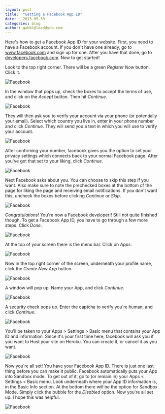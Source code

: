 ```yaml
---
layout: post
title:  "Getting a Facebook App ID"
date:   2013-05-30
categories: blog
author: gabbi@leaddyno.com
---
```


Here's how to get a Facebook App ID for your website.  First, you need to have a Facebook account. If you
don't have one already, go to <a href="http://www.facebook.com/">www.facebook.com</a> and sign up for one.
After you have that done, go to <a href="http://developers.facebook.com/">developers.facebook.com</a>.
Now to get started!

Look to the top right corner. There will be a green *Register Now* button. Click it.

![Facebook](/img/fbapp3.png)

In the window that pops up, check the boxes to accept the terms of use, and click on the *Accept* button. Then hit
*Continue.*

![Facebook](/img/fbapp4.png)

They will then ask you to verify your account via your phone (or potentially your email). Select which country you live
in, enter in your phone number and click *Continue*. They will send you a text in which you will use to verify your
account.

![Facebook](/img/fbapp5.png)

After confirming your number, facebook gives you the option to set your privacy settings which connects back to your
normal Facebook page. After you've got that set to your liking, click *Continue*.

![Facebook](/img/fbapp6.png)

Next Facebook asks about you. You can choose to skip this step if you want. Also make sure to note the prechecked boxes
at the bottom of the page for liking the page and receiving email notifications. If you don't want this, uncheck 
the boxes before clicking *Continue* or *Skip*.

![Facebook](/img/fbapp8.png)

*Congratulations!* You're now a Facebook developer!! Still not quite finished though. To get a Facebook App ID,
you have to go through a few more steps. Click *Done*.

![Facebook](/img/fbapp9.png)

At the top of your screen there is the menu bar. Click on *Apps*.

![Facebook](/img/fbapp10.png)

Now in the top right corner of the screen, underneath your profile name, click the *Create New App* button.

![Facebook](/img/fbapp11.png)

A window will pop up. Name your App, and click *Continue*.

![Facebook](/img/fbapp13.png)

A security check pops up. Enter the captcha to verify you're human, and click *Continue*.

![Facebook](/img/fbapp14.png)

You'll be taken to your Apps > Settings > Basic menu that contains your App ID and information. Since
it's your first time here, facebook will ask you if you want to Host your site on Heroku. You can create it, or
cancel it as you want.

![Facebook](/img/fbapp15.png)

Now you're all set! You have your Facebook App ID. There is just one last thing before you can make it public.
Facebook automatically puts your App into Sandbox mode. To get out of it, go to (or remain in) your Apps &lt;
Settings &lt; Basic menu. Look underneath where your App ID information is, in the Basic Info section. At the bottom
there will be the option for Sandbox Mode. Simply click the bubble for the *Disabled* option. Now you're all set
up. I hope this was helpful.

![Facebook](/img/fbapp16.png)
